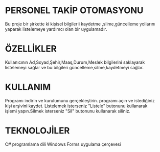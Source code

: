 
# PERSONEL TAKİP OTOMASYONU
Bu proje bir şirkette ki kişisel bilgilerii kaydetme ,silme,güncelleme yollarını yaparak listelemeye yardımcı olan bir uygulamadır.
#  ÖZELLİKLER
Kullanıcının Ad,Soyad,Şehir,Maaş,Durum,Meslek bilgilerini saklayarak listelemeyi sağlar ve bu bilgileri güncelleme,silme,kaydetmeyi sağlar.
# KULLANIM
Programı  indirin ve kurulumunu gerçekleştirin. programı açın ve istediğiniz kişi  arşivini kaydet.  Listelemek isterseniz "Listele" butonunu kullanarak işlemi yapın.Silmek isterseniz "Sil" butonunu kullanarak siliniz.
# TEKNOLOJİLER
C#  programlama dili
Windows Forms uygulama çerçevesi
